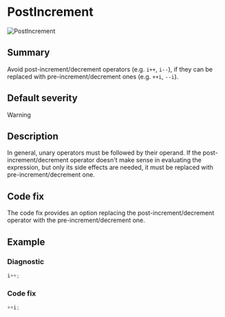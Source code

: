 # PostIncrement

![PostIncrement][fig-PostIncrement]

## Summary

Avoid post-increment/decrement operators (e.g. `i++`, `i--`),
if they can be replaced with pre-increment/decrement ones
(e.g. `++i`, `--i`).

## Default severity

Warning

## Description

In general, unary operators must be followed by their operand.
If the post-increment/decrement operator doesn't make sense
in evaluating the expression, but only its side effects are needed,
it must be replaced with pre-increment/decrement one.

## Code fix

The code fix provides an option replacing the post-increment/decrement
operator with the pre-increment/decrement one.

## Example

### Diagnostic

```csharp
i++;
```

### Code fix

```csharp
++i;
```

[fig-PostIncrement]:
  https://maroontress.github.io/StyleChecker/images/PostIncrement.png

